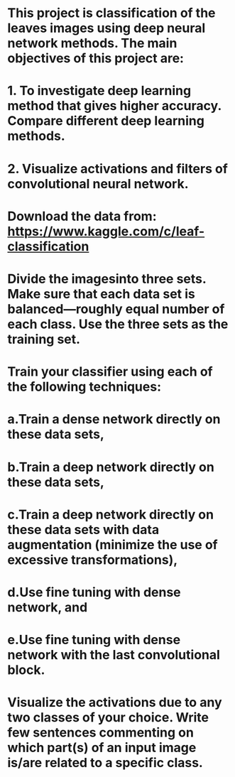 # This project is classification of the leaves images using deep neural network methods. The main objectives of this project are:
# 1. To investigate deep learning method that gives higher accuracy. Compare different deep learning methods.
# 2. Visualize activations and filters of convolutional neural network.
# Download the data from: https://www.kaggle.com/c/leaf-classification
# Divide the imagesinto three sets. Make sure that each data set is balanced—roughly equal number of each class. Use the three sets as the training set.
# Train your classifier using each of the following techniques:
# a.Train a dense network directly on these data sets,
# b.Train a deep network directly on these data sets,
# c.Train a deep network directly on these data sets with data augmentation (minimize the use of excessive transformations),
# d.Use fine tuning with dense network, and
# e.Use fine tuning with dense network with the last convolutional block.
# Visualize the activations due to any two classes of your choice. Write few sentences commenting on which part(s) of an input image is/are related to a specific class.

